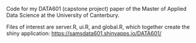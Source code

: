 Code for my DATA601 (capstone project) paper of the Master of Applied Data Science at the University of Canterbury.

Files of interest are server.R, ui.R, and global.R, which together create the shiny application: https://samsdata601.shinyapps.io/DATA601/
